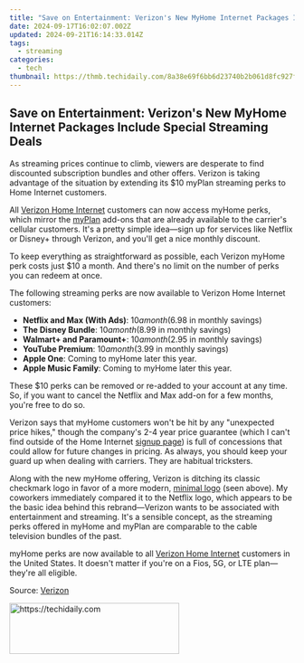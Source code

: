 ```yaml
---
title: "Save on Entertainment: Verizon's New MyHome Internet Packages Include Special Streaming Deals"
date: 2024-09-17T16:02:07.002Z
updated: 2024-09-21T16:14:33.014Z
tags:
  - streaming
categories:
  - tech
thumbnail: https://thmb.techidaily.com/8a38e69f6bb6d23740b2b061d8fc927f2b1d57e63f504706f437480fcde8cc73.jpg
---
```


## Save on Entertainment: Verizon's New MyHome Internet Packages Include Special Streaming Deals

As streaming prices continue to climb, viewers are desperate to find discounted subscription bundles and other offers. Verizon is taking advantage of the situation by extending its $10 myPlan streaming perks to Home Internet customers.

 All [Verizon Home Internet](https://www.anrdoezrs.net/links/3607085/type/dlg/sid/UUhtgUeUpU2003845/https://www.verizon.com/home/internet/) customers can now access myHome perks, which mirror the [myPlan](https://extra-information.techidaily.com/becoming-a-true-connoisseur-of-srt-text-creation-for-2024/) add-ons that are already available to the carrier's cellular customers. It's a pretty simple idea—sign up for services like Netflix or Disney+ through Verizon, and you'll get a nice monthly discount.

 To keep everything as straightforward as possible, each Verizon myHome perk costs just $10 a month. And there's no limit on the number of perks you can redeem at once.

 The following streaming perks are now available to Verizon Home Internet customers:

* **Netflix and Max (With Ads)**: $10 a month ($6.98 in monthly savings)
* **The Disney Bundle**: $10 a month ($8.99 in monthly savings)
* **Walmart+ and Paramount+**: $10 a month ($2.95 in monthly savings)
* **YouTube Premium**: $10 a month ($3.99 in monthly savings)
* **Apple One**: Coming to myHome later this year.
* **Apple Music Family**: Coming to myHome later this year.

 These $10 perks can be removed or re-added to your account at any time. So, if you want to cancel the Netflix and Max add-on for a few months, you're free to do so.

 Verizon says that myHome customers won't be hit by any "unexpected price hikes," though the company's 2-4 year price guarantee (which I can't find outside of the Home Internet [signup page](https://www.anrdoezrs.net/links/3607085/type/dlg/sid/UUhtgUeUpU2003845/https://www.verizon.com/home/internet/)) is full of concessions that could allow for future changes in pricing. As always, you should keep your guard up when dealing with carriers. They are habitual tricksters.

 Along with the new myHome offering, Verizon is ditching its classic checkmark logo in favor of a more modern, [minimal logo](https://www.anrdoezrs.net/links/3607085/type/dlg/sid/UUhtgUeUpU2003845/https://www.verizon.com/about/news/verizon-refreshes-the-brand) (seen above). My coworkers immediately compared it to the Netflix logo, which appears to be the basic idea behind this rebrand—Verizon wants to be associated with entertainment and streaming. It's a sensible concept, as the streaming perks offered in myHome and myPlan are comparable to the cable television bundles of the past.

 myHome perks are now available to all [Verizon Home Internet](https://www.anrdoezrs.net/links/3607085/type/dlg/sid/UUhtgUeUpU2003845/https://www.verizon.com/home/internet/) customers in the United States. It doesn't matter if you're on a Fios, 5G, or LTE plan—they're all eligible.

 Source: [Verizon](https://www.anrdoezrs.net/links/3607085/type/dlg/sid/UUhtgUeUpU2003845/https://www.verizon.com/about/news/verizon-introduces-myhome)

<ins class="adsbygoogle"
     style="display:block"
     data-ad-format="autorelaxed"
     data-ad-client="ca-pub-7571918770474297"
     data-ad-slot="1223367746"></ins>

<ins class="adsbygoogle"
     style="display:block"
     data-ad-client="ca-pub-7571918770474297"
     data-ad-slot="8358498916"
     data-ad-format="auto"
     data-full-width-responsive="true"></ins>



<!-- affiliate ads begin -->
<a href="https://aligracehair.sjv.io/c/5597632/2012401/19272" target="_top" id="2012401">
  <img src="//a.impactradius-go.com/display-ad/19272-2012401" border="0" alt="https://techidaily.com" width="300" height="90"/>
</a>
<img height="0" width="0" src="https://aligracehair.sjv.io/i/5597632/2012401/19272" style="position:absolute;visibility:hidden;" border="0" />
<!-- affiliate ads end -->


